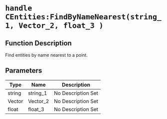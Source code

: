 # `handle CEntities:FindByNameNearest(string_1, Vector_2, float_3 )`
## Function Description
Find entities by name nearest to a point.
## Parameters
Type|Name|Description
--|--|--
string|string_1|No Description Set
Vector|Vector_2|No Description Set
float|float_3|No Description Set
